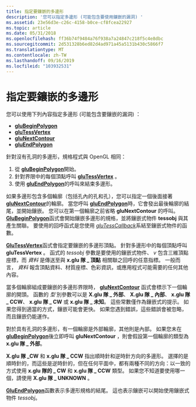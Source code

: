 ```yaml
---
title: 指定要鑲嵌的多邊形
description: '您可以指定多邊形 (可能包含要使用鑲嵌的漏洞) '
ms.assetid: 23e56d3e-c26c-4158-b0ce-cf8fcea22927
ms.topic: article
ms.date: 05/31/2018
ms.openlocfilehash: ff36b74f9484a76f938a7a24847c218f5c4e8dbc
ms.sourcegitcommit: 2d531328b6ed82d4ad971a45a5131b430c5866f7
ms.translationtype: MT
ms.contentlocale: zh-TW
ms.lasthandoff: 09/16/2019
ms.locfileid: "103932531"
---
```

# <a name="specifying-the-polygon-to-be-tessellated"></a>指定要鑲嵌的多邊形

您可以使用下列內容指定多邊形 (可能包含要鑲嵌的漏洞) ：

-   [**gluBeginPolygon**](glubeginpolygon.md)
-   [**gluTessVertex**](glutessvertex.md)
-   [**gluNextContour**](glunextcontour.md)
-   [**gluEndPolygon**](gluendpolygon.md)

針對沒有孔洞的多邊形，規格程式與 OpenGL 相同：

1.  從 [**gluBeginPolygon**](glubeginpolygon.md)開始。
2.  針對界限中的每個頂點呼叫 [**gluTessVertex**](glutessvertex.md) 。
3.  使用 [**gluEndPolygon**](gluendpolygon.md)的呼叫來結束多邊形。

如果多邊形包含多個輪廓（包括孔內的孔和孔），您可以指定一個後面接著 [**gluNextContour**](glunextcontour.md)的輪廓。 當您呼叫 [**gluEndPolygon**](gluendpolygon.md)時，它會發出最後輪廓的結尾，並開始鑲嵌。 您可以在第一個輪廓之前省略 **gluNextContour** 的呼叫。 [**GluBeginPolygon**](glubeginpolygon.md)函式會開始鑲嵌多邊形的規格，並將鑲嵌式物件 **tessobj** 與其產生關聯。 要使用的回呼函式是您使用 [*gluTessCallback*](glutess.md)系結至鑲嵌式物件的函數。

[**GluTessVertex**](glutessvertex.md)函式會指定要鑲嵌的多邊形頂點。 針對多邊形中的每個頂點呼叫 **gluTessVertex** 。 函式的 *tessobj* 參數是要使用的鑲嵌式物件、 *v* 包含三維頂點座標，而 *資料* 是傳送至與 **x.glu 隊 \_ 頂點** 相關聯之回呼的任意指標。 一般而言， *資料* 報含頂點資料、材質座標、色彩資訊，或應用程式可能需要的任何其他內容。

當多個輪廓組成要鑲嵌的多邊形界限時， [**gluNextContour**](glunextcontour.md) 函式會標示下一個輪廓的開頭。 函數的 *型* 別參數可以是 **X.glu 隊 \_ 外部**、 **X.glu 隊 \_ 內部**、 **x.glu 隊 \_ CCW**、 **x.glu 隊 \_ CW** 或 **x.glu 隊 \_ 未知**。 這些常數僅作為鑲嵌式的提示。 如果您得到適當的方式，鑲嵌可能會更快。 如果您遇到錯誤，這些錯誤會被忽略，而且鑲嵌仍能運作。

對於具有孔洞的多邊形，有一個輪廓是外部輪廓，其他則是內部。 如果您未在 [**gluBeginPolygon**](glubeginpolygon.md)後立即呼叫 **gluNextContour** ，則會假設第一個輪廓的類型為 **x.glu 隊 \_ 外部**。

**X.glu 隊 \_CW** 和 **x.glu 隊 \_ CCW** 指出順時針和逆時針方向的多邊形。 選擇的是順時針的，而這些是逆時針的，但在任何平面中，都有兩種不同的方向：以一致的方式使用 **x.glu 隊的 \_ CW** 和 **x.glu 隊 \_ CCW** 類型。 如果您不知道要使用哪一個，請使用 **X.glu 隊 \_ UNKNOWN** 。

[**GluEndPolygon**](gluendpolygon.md)函數表示多邊形規格的結尾。 這也表示鑲嵌可以開始使用鑲嵌式物件 *tessobj*。

 

 




